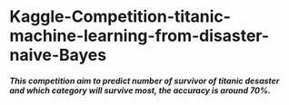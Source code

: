 # Kaggle-Competition-titanic-machine-learning-from-disaster-naive-Bayes
##### This competition aim to predict number of survivor of titanic desaster and which category will survive most, the accuracy is around 70%.
